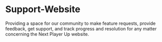 # Support-Website
Providing a space for our community to make feature requests, provide feedback, get support, and track progress and resolution for any matter concerning the Next Player Up website.
